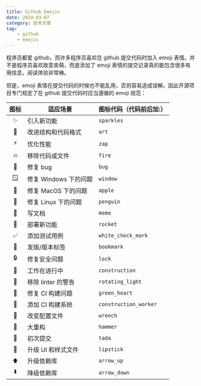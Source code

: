```yaml
---
title: Github Emojis
date: 2024-03-07
category: 技术文章
tag:
    - github
    - emojis
---
```


程序员都爱 github，而许多程序员喜欢在 github 提交代码时加入 emoji 表情。并不是程序员喜欢故意卖萌，而是添加了 emoji 表情的提交记录真的能包含很多有用信息，阅读体验非常棒。

<!-- more -->

但是，emoji 表情在提交代码的时候也不能乱用，否则容易造成误解。因此开源项目专门规定了在 github 提交代码时应当遵循的 emoji 规范：

<!-- * 🏁 - 修复 Windows 下的问题 checkered_flag -->

| 图标  | 适应场景              | 图标代码（代码前后加:） |
| :---: | --------------------- | ----------------------- |
|   ✨   | 引入新功能            | `sparkles`              |
|   🎨   | 改进结构和代码格式    | `art`                   |
|   ⚡️   | 优化性能              | `zap`                   |
|   🔥   | 移除代码或文件        | `fire`                  |
|   🐛   | 修复 bug              | `bug`                   |
|   🪟   | 修复 Windows 下的问题 | `window`                |
|   🍎   | 修复 MacOS 下的问题   | `apple`                 |
|   🐧   | 修复 Linux 下的问题   | `penguin`               |
|   📝   | 写文档                | `memo`                  |
|   🚀   | 部署新功能            | `rocket`                |
|   ✅   | 添加测试用例          | `white_check_mark`      |
|   🔖   | 发版/版本标签         | `bookmark`              |
|   🔒   | 修复安全问题          | `lock`                  |
|   🚧   | 工作在进行中          | `construction`          |
|   🚨   | 移除 linter 的警告    | `rotating_light`        |
|   💚   | 修复 CI 构建问题      | `green_heart`           |
|   👷   | 添加 CI 构建系统      | `construction_worker`   |
|   🔧   | 改变配置文件          | `wrench`                |
|   🔨   | 大重构                | `hammer`                |
|   🎉   | 初次提交              | `tada`                  |
|   💄   | 升级 UI 和样式文件    | `lipstick`              |
|   ⬆️   | 升级依赖库            | `arrow_up`              |
|   ⬇️   | 降级依赖库            | `arrow_down`            |